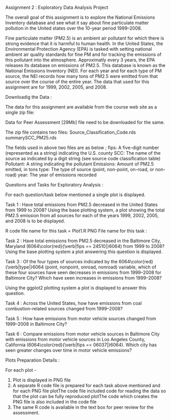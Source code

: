 Assignment 2 : Exploratory Data Analysis Project

The overall goal of this assignment is to explore the National Emissions Inventory database and see what it say about fine particulate matter pollution in the United states over the 10-year period 1999–2008.

Fine particulate matter (PM2.5) is an ambient air pollutant for which there is strong evidence that it is harmful to human health. 
In the United States, the Environmental Protection Agency (EPA) is tasked with setting national ambient air quality standards for fine PM and for tracking the emissions of this pollutant into the atmosphere. 
Approximatly every 3 years, the EPA releases its database on emissions of PM2.5. This database is known as the National Emissions Inventory (NEI). 
For each year and for each type of PM source, the NEI records how many tons of PM2.5 were emitted from that source over the course of the entire year. 
The data that used for this assignment are for 1999, 2002, 2005, and 2008.

Downloadig the Data : 

The data for this assignment are available from the course web site as a single zip file:

Data for Peer Assessment [29Mb] file need to be downloaded for the same.

The zip file contains two files:
Source_Classification_Code.rds
summarySCC_PM25.rds

The fields used in above two files are as below ;
fips: A five-digit number (represented as a string) indicating the U.S. county
SCC: The name of the source as indicated by a digit string (see source code classification table)
Pollutant: A string indicating the pollutant
Emissions: Amount of PM2.5 emitted, in tons
type: The type of source (point, non-point, on-road, or non-road)
year: The year of emissions recorded


Questions and Tasks for Exploratory Analysis :

For each question/task below mentioned a single plot is displayed.

Task 1 : 
Have total emissions from PM2.5 decreased in the United States from 1999 to 2008? 
Using the base plotting system, a plot showing the total PM2.5 emission from all sources for each of the years 1999, 2002, 2005, and 2008 is to be displayed.

R code file name for this task = Plot1.R
PNG File name for this task : 

Task 2 :
Have total emissions from PM2.5 decreased in the Baltimore City, Maryland (6064\color{red}{\verb|fips == 24510|}6064) from 1999 to 2008? 
Using the base plotting system a plot answering this question is displayed.

Task 3 : 
Of the four types of sources indicated by the 6064\color{red}{\verb|type|}6064 (point, nonpoint, onroad, nonroad) variable, which of these four sources have seen decreases in emissions from 1999–2008 for Baltimore City? 
Which have seen increases in emissions from 1999–2008? 

Using the ggplot2 plotting system a plot is displayed to answer this question.

Task 4 :
Across the United States, how have emissions from coal combustion-related sources changed from 1999–2008?

Task 5 :
How have emissions from motor vehicle sources changed from 1999–2008 in Baltimore City?

Task 6 : 
Compare emissions from motor vehicle sources in Baltimore City with emissions from motor vehicle sources in Los Angeles County, California (6064\color{red}{\verb|fips == 06037|}6064). 
Which city has seen greater changes over time in motor vehicle emissions?

Plots Preparation Details :

For each plot -
1.  Plot is displayed in PNG file
2.  A separate R code file is prepared for each task above mentioned and for each PNG file
plotThe code file included code for reading the data so that the plot can be fully reproduced
plotThe code which creates the PNG file is also included in the code file
3.  The same R code is available in the text box for peer review for the assessment.

